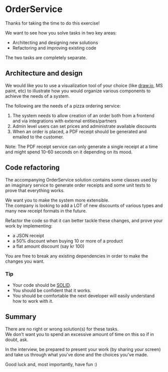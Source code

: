 # OrderService

Thanks for taking the time to do this exercise!

We want to see how you solve tasks in two key areas:
* Architecting and designing new solutions
* Refactoring and improving existing code

The two tasks are completely separate.

## Architecture and design

We would like you to use a visualization tool of your choice (like [draw.io](https://app.diagrams.net), MS paint, etc) to illustrate how you would organize various components to achieve the needs of a system.

The following are the needs of a pizza ordering service:

1. The system needs to allow creation of an order both from a frontend and via integrations with external entities/partners
2. Admin level users can set prices and administrate available discounts
3. When an order is placed, a PDF receipt should be generated and emailed to the customer.

Note: The PDF receipt service can only generate a single receipt at a time and might spend 10-60 seconds on it depending on its mood.

## Code refactoring

The accompanying OrderService solution contains some classes used by an imaginary service to generate order receipts and some unit tests to prove that everything works.  

We want you to make the system more extensible.  
The company is looking to add a LOT of new discounts of various types and many new receipt formats in the future.  

Refactor the code so that it can better tackle these changes, and prove your work by implementing: 
* a JSON receipt
* a 50% discount when buying 10 or more of a product
* a flat amount discount (say kr 100)

You are free to break any existing dependencies in order to make the changes you want.

### Tip
* Your code should be [SOLID](https://en.wikipedia.org/wiki/SOLID).
* You should be confident that it works.
* You should be comfortable the next developer will easily understand how to work with it.

## Summary
There are no right or wrong solution(s) for these tasks.  
We don't want you to spend an excessive amount of time on this so if in doubt, ask.

In the interview, be prepared to present your work (by sharing your screen) and take us through what you've done and the choices you've made.

Good luck and, most importantly, have fun :)